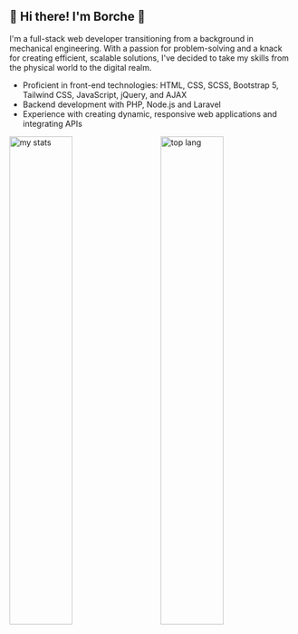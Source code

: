 
## 👋 Hi there! I'm Borche 🚀
<p> I'm a full-stack web developer transitioning from a background in mechanical engineering. With a passion for problem-solving and a knack for creating efficient, scalable solutions, I've decided to take my skills from the physical world to the digital realm. </p>


<ul>
  <li>Proficient in front-end technologies: HTML, CSS, SCSS, Bootstrap 5, Tailwind CSS, JavaScript, jQuery, and AJAX</li>
  <li>Backend development with PHP, Node.js and Laravel</li>
  <li>Experience with creating dynamic, responsive web applications and integrating APIs</li>
</ul>

<img  alt="my stats" align="left" width="47%"  src="https://github-readme-stats.vercel.app/api?username=borchekojikj&show_icons=true">
<img alt="top lang" align="right" width="47%"   src="https://github-readme-stats.vercel.app/api/top-langs/?username=borchekojikj&layout=compact"> 




<!--
**borchekojikj/borchekojikj** is a ✨ _special_ ✨ repository because its `README.md` (this file) appears on your GitHub profile.

Here are some ideas to get you started:

- 🔭 I’m currently working on ...
- 🌱 I’m currently learning ...
- 👯 I’m looking to collaborate on ...
- 🤔 I’m looking for help with ...
- 💬 Ask me about ...
- 📫 How to reach me: ...
- 😄 Pronouns: ...
- ⚡ Fun fact: ...
-->
